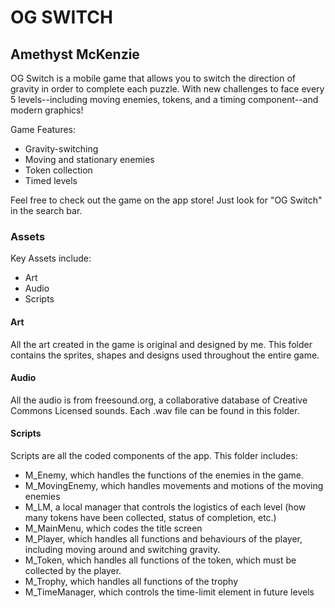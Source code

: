 # OG SWITCH
## Amethyst McKenzie

OG Switch is a mobile game that allows you to switch the direction of gravity in order to complete each puzzle. With new challenges to face every 5 levels--including moving enemies, tokens, and a timing component--and modern graphics!

Game Features:
* Gravity-switching
* Moving and stationary enemies
* Token collection
* Timed levels

Feel free to check out the game on the app store! Just look for "OG Switch" in the search bar.

### Assets

Key Assets include:
* Art
* Audio
* Scripts

#### Art
All the art created in the game is original and designed by me. This folder contains the sprites, shapes and designs used throughout the entire game.

#### Audio
All the audio is from freesound.org, a collaborative database of Creative Commons Licensed sounds. Each .wav file can be found in this folder.

#### Scripts
Scripts are all the coded components of the app. This folder includes:
* M_Enemy, which handles the functions of the enemies in the game. 
* M_MovingEnemy, which handles movements and motions of the moving enemies
* M_LM, a local manager that controls the logistics of each level (how many tokens have been collected, status of completion, etc.)
* M_MainMenu, which codes the title screen
* M_Player, which handles all functions and behaviours of the player, including moving around and switching gravity. 
* M_Token, which handles all functions of the token, which must be collected by the player. 
* M_Trophy, which handles all functions of the trophy
* M_TimeManager, which controls the time-limit element in future levels

